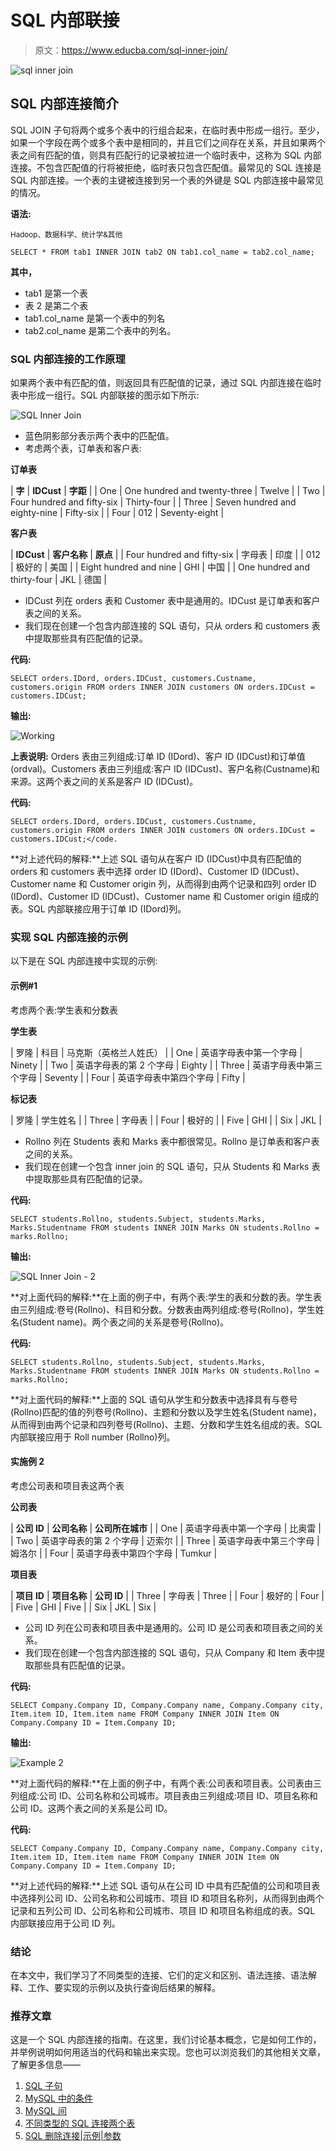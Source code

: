 # SQL 内部联接

> 原文：<https://www.educba.com/sql-inner-join/>

![sql inner join](img/585b625a95999d2d7c61791d3aead879.png)



## SQL 内部连接简介

SQL JOIN 子句将两个或多个表中的行组合起来，在临时表中形成一组行。至少，如果一个字段在两个或多个表中是相同的，并且它们之间存在关系，并且如果两个表之间有匹配的值，则具有匹配行的记录被拉进一个临时表中，这称为 SQL 内部连接。不包含匹配值的行将被拒绝，临时表只包含匹配值。最常见的 SQL 连接是 SQL 内部连接。一个表的主键被连接到另一个表的外键是 SQL 内部连接中最常见的情况。

**语法:**

<small>Hadoop、数据科学、统计学&其他</small>

`SELECT * FROM tab1 INNER JOIN tab2
ON tab1.col_name = tab2.col_name;`

**其中，**

*   tab1 是第一个表
*   表 2 是第二个表
*   tab1.col_name 是第一个表中的列名
*   tab2.col_name 是第二个表中的列名。

### SQL 内部连接的工作原理

如果两个表中有匹配的值，则返回具有匹配值的记录，通过 SQL 内部连接在临时表中形成一组行。SQL 内部联接的图示如下所示:

![SQL Inner Join](img/a1d6905b563125069f3ac5f75168d3b9.png)



*   蓝色阴影部分表示两个表中的匹配值。
*   考虑两个表，订单表和客户表:

**订单表**

| **字** | **IDCust** | **字距** |
| One | One hundred and twenty-three | Twelve |
| Two | Four hundred and fifty-six | Thirty-four |
| Three | Seven hundred and eighty-nine | Fifty-six |
| Four | 012 | Seventy-eight |

**客户表**

| **IDCust** | **客户名称** | **原点** |
| Four hundred and fifty-six | 字母表 | 印度 |
| 012 | 极好的 | 美国 |
| Eight hundred and nine | GHI | 中国 |
| One hundred and thirty-four | JKL | 德国 |

*   IDCust 列在 orders 表和 Customer 表中是通用的。IDCust 是订单表和客户表之间的关系。
*   我们现在创建一个包含内部连接的 SQL 语句，只从 orders 和 customers 表中提取那些具有匹配值的记录。

**代码:**

`SELECT orders.IDord, orders.IDCust, customers.Custname, customers.origin
FROM orders
INNER JOIN customers ON orders.IDCust = customers.IDCust;`

**输出:**

![Working ](img/58d269cc913338ce3d4e3195883cf10a.png)



**上表说明:** Orders 表由三列组成:订单 ID (IDord)、客户 ID (IDCust)和订单值(ordval)。Customers 表由三列组成:客户 ID (IDCust)、客户名称(Custname)和来源。这两个表之间的关系是客户 ID (IDCust)。

**代码:**

`SELECT orders.IDord, orders.IDCust, customers.Custname, customers.origin
FROM orders
INNER JOIN customers ON orders.IDCust = customers.IDCust;</code.`

**对上述代码的解释:**上述 SQL 语句从在客户 ID (IDCust)中具有匹配值的 orders 和 customers 表中选择 order ID (IDord)、Customer ID (IDCust)、Customer name 和 Customer origin 列，从而得到由两个记录和四列 order ID (IDord)、Customer ID (IDCust)、Customer name 和 Customer origin 组成的表。SQL 内部联接应用于订单 ID (IDord)列。

### 实现 SQL 内部连接的示例

以下是在 SQL 内部连接中实现的示例:

#### 示例#1

考虑两个表:学生表和分数表

**学生表**

| 罗隆 | 科目 | 马克斯（英格兰人姓氏） |
| One | 英语字母表中第一个字母 | Ninety |
| Two | 英语字母表的第 2 个字母 | Eighty |
| Three | 英语字母表中第三个字母 | Seventy |
| Four | 英语字母表中第四个字母 | Fifty |

**标记表**

| 罗隆 | 学生姓名 |
| Three | 字母表 |
| Four | 极好的 |
| Five | GHI |
| Six | JKL |

*   Rollno 列在 Students 表和 Marks 表中都很常见。Rollno 是订单表和客户表之间的关系。
*   我们现在创建一个包含 inner join 的 SQL 语句，只从 Students 和 Marks 表中提取那些具有匹配值的记录。

**代码:**

`SELECT students.Rollno, students.Subject, students.Marks, Marks.Studentname
FROM students
INNER JOIN Marks ON students.Rollno = marks.Rollno;`

**输出:**

![SQL Inner Join - 2](img/bb6ae73608d09dc9630dbf16a7737cfc.png)



**对上面代码的解释:**在上面的例子中，有两个表:学生的表和分数的表。学生表由三列组成:卷号(Rollno)、科目和分数。分数表由两列组成:卷号(Rollno)，学生姓名(Student name)。两个表之间的关系是卷号(Rollno)。

**代码:**

`SELECT students.Rollno, students.Subject, students.Marks, Marks.Studentname
FROM students
INNER JOIN Marks ON students.Rollno = marks.Rollno;`

**对上面代码的解释:**上面的 SQL 语句从学生和分数表中选择具有与卷号(Rollno)匹配的值的列卷号(Rollno)、主题和分数以及学生姓名(Student name)，从而得到由两个记录和四列卷号(Rollno)、主题、分数和学生姓名组成的表。SQL 内部联接应用于 Roll number (Rollno)列。

#### 实施例 2

考虑公司表和项目表这两个表

**公司表**

| **公司 ID** | **公司名称** | **公司所在城市** |
| One | 英语字母表中第一个字母 | 比奥雷 |
| Two | 英语字母表的第 2 个字母 | 迈索尔 |
| Three | 英语字母表中第三个字母 | 姆洛尔 |
| Four | 英语字母表中第四个字母 | Tumkur |

**项目表**

| **项目 ID** | **项目名称** | **公司 ID** |
| Three | 字母表 | Three |
| Four | 极好的 | Four |
| Five | GHI | Five |
| Six | JKL | Six |

*   公司 ID 列在公司表和项目表中是通用的。公司 ID 是公司表和项目表之间的关系。
*   我们现在创建一个包含内部连接的 SQL 语句，只从 Company 和 Item 表中提取那些具有匹配值的记录。

**代码:**

`SELECT Company.Company ID, Company.Company name, Company.Company city, Item.item ID, Item.item name
FROM Company
INNER JOIN Item ON Company.Company ID = Item.Company ID;`

**输出:**

![Example 2 ](img/06ee5e55c5e9306e5c2c6deaef74d746.png)



**对上面代码的解释:**在上面的例子中，有两个表:公司表和项目表。公司表由三列组成:公司 ID、公司名称和公司城市。项目表由三列组成:项目 ID、项目名称和公司 ID。这两个表之间的关系是公司 ID。

**代码:**

`SELECT Company.Company ID, Company.Company name, Company.Company city, Item.item ID, Item.item name
FROM Company
INNER JOIN Item ON Company.Company ID = Item.Company ID;`

**对上述代码的解释:**上述 SQL 语句从在公司 ID 中具有匹配值的公司和项目表中选择列公司 ID、公司名称和公司城市、项目 ID 和项目名称列，从而得到由两个记录和五列公司 ID、公司名称和公司城市、项目 ID 和项目名称组成的表。SQL 内部联接应用于公司 ID 列。

### 结论

在本文中，我们学习了不同类型的连接、它们的定义和区别、语法连接、语法解释、工作、要实现的示例以及执行查询后结果的解释。

### 推荐文章

这是一个 SQL 内部连接的指南。在这里，我们讨论基本概念，它是如何工作的，并举例说明如何用适当的代码和输出来实现。您也可以浏览我们的其他相关文章，了解更多信息——

1.  [SQL 子句](https://www.educba.com/sql-clauses/)
2.  [MySQL 中的条件](https://www.educba.com/condition-in-mysql/)
3.  [MySQL 间](https://www.educba.com/mysql-between/)
4.  [不同类型的 SQL 连接两个表](https://www.educba.com/sql-join-two-tables/)
5.  [SQL 删除连接|示例|参数](https://www.educba.com/sql-delete-join/)





